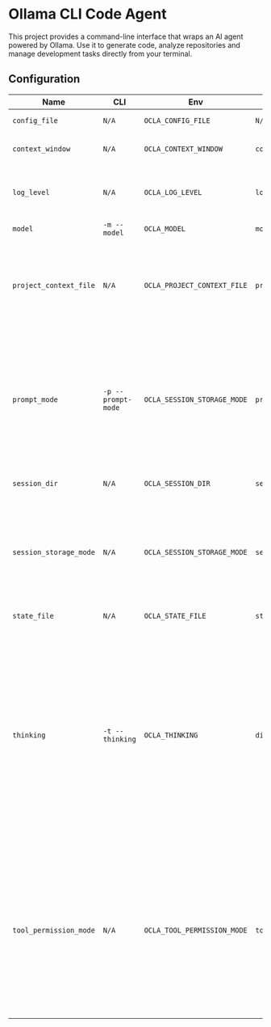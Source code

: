 # Ollama CLI Code Agent

This project provides a command-line interface that wraps an AI agent powered by Ollama.
Use it to generate code, analyze repositories and manage development tasks directly from
your terminal.

## Configuration

<!-- CONFIG_TABLE_START -->
| Name | CLI | Env | Config file | Default | Description |
| --- | --- | --- | --- | --- | --- |
| `config_file` | `N/A` | `OCLA_CONFIG_FILE` | `N/A` | `./.ocla/config.json` | Path to the config file |
| `context_window` | `N/A` | `OCLA_CONTEXT_WINDOW` | `contextWindow` | `16384` | Context window size in tokens |
| `log_level` | `N/A` | `OCLA_LOG_LEVEL` | `logLevel` | `WARNING` | Log level (`CRITICAL`, `ERROR`, `WARNING`, `INFO`, `DEBUG`) |
| `model` | `-m --model` | `OCLA_MODEL` | `model` | `qwen3` | Model name |
| `project_context_file` | `N/A` | `OCLA_PROJECT_CONTEXT_FILE` | `projectContextFiles` | `AGENTS.md` | the relative path to a file that gives ocla more context about your project (case-insensitive) |
| `prompt_mode` | `-p --prompt-mode` | `OCLA_SESSION_STORAGE_MODE` | `promptMode` | `INTERACTIVE` | How you want to interact with the assistant (`ONESHOT`: The program quits after a single prompt, `INTERACTIVE`: You issue prompts until quit) |
| `session_dir` | `N/A` | `OCLA_SESSION_DIR` | `sessionDir` | `./.ocla/sessions` | Path to the session directory |
| `session_storage_mode` | `N/A` | `OCLA_SESSION_STORAGE_MODE` | `sessionStorageMode` | `COMPRESS` | how we store session data on disk (`PLAIN`: Plain text (JSON). Can get large., `COMPRESS`: Compressed via gzip) |
| `state_file` | `N/A` | `OCLA_STATE_FILE` | `stateFile` | `./.ocla/state.json` | Path to the state file |
| `thinking` | `-t --thinking` | `OCLA_THINKING` | `displayThinking` | `ENABLED` | How to display assistant thinking output (`DISABLED`: The model will not think and nothing is shown, `HIDDEN`: The model will think, but thinking output is not displayed, `ENABLED`: The model will think and ocla prints this output) |
| `tool_permission_mode` | `N/A` | `OCLA_TOOL_PERMISSION_MODE` | `toolPermissionMode` | `DEFAULT` | How tools request permission to run (`DEFAULT`: Ask for permission for non-trivial tools, `ALWAYS_ASK`: Always ask for permission for all tools, `ALWAYS_ALLOW`: Always run any tool; use with caution) |
<!-- CONFIG_TABLE_END -->

